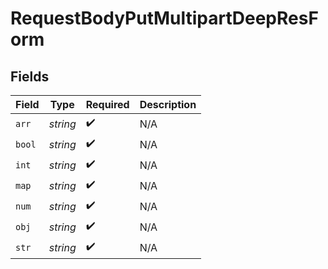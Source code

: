 # RequestBodyPutMultipartDeepResForm


## Fields

| Field              | Type               | Required           | Description        |
| ------------------ | ------------------ | ------------------ | ------------------ |
| `arr`              | *string*           | :heavy_check_mark: | N/A                |
| `bool`             | *string*           | :heavy_check_mark: | N/A                |
| `int`              | *string*           | :heavy_check_mark: | N/A                |
| `map`              | *string*           | :heavy_check_mark: | N/A                |
| `num`              | *string*           | :heavy_check_mark: | N/A                |
| `obj`              | *string*           | :heavy_check_mark: | N/A                |
| `str`              | *string*           | :heavy_check_mark: | N/A                |